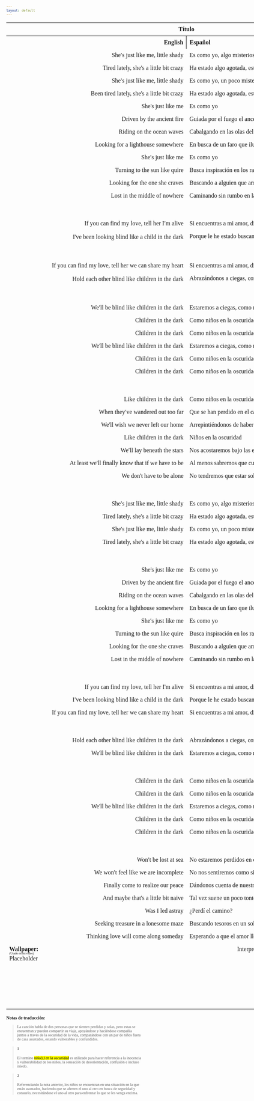 ```yaml
---
layout: default
---
```

<!-- VARIABLES -->
<script>
    //
    //CANCION
    var cancion = "Tristam - Children in the Dark";
    //
    //WALLPAPER
    var titulo = "Collage hecho por mí";
    var texto = "Aquí";
    var wfuente = "https://files.catbox.moe/899vp6.mp4";
    //
    //PISTAS
    var vocals = "";
    var instrumental = "";
    //
    //VIDEO LOSSELESS
    var videoText = "Catbox"; 
    var videoLink = "";
    //
    //ARTISTA 1
    var artist = "Tristam";
    var tidal = "https://tidal.com/browse/artist/4919619";
    var spotify = "https://open.spotify.com/artist/28Ky95tmlHktB96DBUoB0g";
    var instagram = "https://www.instagram.com/itsmetristam/";
    var twitter = "https://twitter.com/TristamOfficial";
    var soundcloud = "https://soundcloud.com/tristam";
    var website = "https://www.tristam.me/";
    var facebook = "https://www.facebook.com/Theofficialtristam/";
    var youtube = "https://www.youtube.com/c/tristam";
    var reddit  = "https://www.reddit.com/r/Tristam/";
    var discord = "";
    //
    //ARTISTA 2
    var artist2 = "";
    var tidal2 = "";
    var spotify2 = "";
    var instagram2 = "";
    var twitter2 = "";
    var soundcloud2 = "";
    var website2 = "";
    var facebook2 = "";
    var youtube2 = "";
    var discord2 = "";
    //
    //ARTISTA 3
    var artist3 = "";
    var tidal3 = "";
    var spotify3 = "";
    var instagram3 = "";
    var twitter3 = "";
    var soundcloud3 = "";
    var website3 = "";
    var facebook3 = "";
    var youtube3 = "";
    var discord3 = "";
   //
</script>
<!-- ESTILOS -->

<head>
    <style>
        body {
            font-family: "Times New Roman", Times, serif;
            font-size: 62.5%;
            width: 100%;
        }
        table {
            border-collapse: collapse;
            font-size: 1rem;
            width: 120ch;
        }
        th,
        td {
            padding: 8px;
        }
        tr td:first-child {
            text-align: right;
        }
        tr td:nth-child(2) {
            text-align: left;
        }
        .titulo {
            text-align: center;
        }
        .ingles {
            text-align: right;
            width: 50%;
        }
        .espanol {
            text-align: left;
            width: 50%;
        }
        .borde-derecho {
            border-right: 1px solid black;
        }
        .mitad-tamano {
            font-size: 50%;
            display: block;
            margin-top: -2px;
            margin-bottom: 0px;
        }
        .top-align {
            vertical-align: top;
        }
        .align-left {
            text-align: left;
        }
        .mid-align {
            vertical-align: middle;
        }
        .tab {
            display: inline-block;
            margin-left: 1.5rem;
        }
    </style>
</head>
<!-- CUERPO CON LA TABLA -->

<body>
    <table>
        <tr>
            <th colspan="4" class="titulo">Título</th>
        </tr>
        <tr>
            <th colspan="2" class="ingles borde-derecho">English</th>
            <th colspan="2" class="espanol">Español</th>
        </tr>
        <!-- INICIAR AQUI LA LETRA <td colspan="2"> -->
        <tr><td colspan="2">She′s just like me, little shady</td><td colspan="2">Es como yo, algo misteriosa</td></tr><tr><td colspan="2">Tired lately, she's a little bit crazy</td><td colspan="2">Ha estado algo agotada, está algo loquita</td></tr><tr><td colspan="2">She′s just like me, little shady</td><td colspan="2">Es como yo, un poco misteriosa</td></tr><tr><td colspan="2">Been tired lately, she's a little bit crazy</td><td colspan="2">Ha estado algo agotada, está algo loquita</td></tr><tr><td colspan="2">She's just like me</td><td colspan="2">Es como yo</td></tr><tr><td colspan="2">Driven by the ancient fire</td><td colspan="2">Guiada por el fuego el ancestral</td></tr><tr><td colspan="2">Riding on the ocean waves</td><td colspan="2">Cabalgando en las olas del océano</td></tr><tr><td colspan="2">Looking for a lighthouse somewhere</td><td colspan="2">En busca de un faro que ilumine el horizonte</td></tr><tr><td colspan="2">She′s just like me</td><td colspan="2">Es como yo</td></tr><tr><td colspan="2">Turning to the sun like quire</td><td colspan="2">Busca inspiración en los rayos de sol</td></tr><tr><td colspan="2">Looking for the one she craves</td><td colspan="2">Buscando a alguien que amar</td></tr><tr><td colspan="2">Lost in the middle of nowhere</td><td colspan="2">Caminando sin rumbo en la nada</td></tr><tr><td colspan="2">ㅤ</td><td colspan="2">ㅤ</td></tr><tr><td colspan="2">If you can find my love, tell her I′m alive</td><td colspan="2">Si encuentras a mi amor, dile que estoy aquí</td></tr><tr><td colspan="2">I've been looking blind like a child in the dark</td><td colspan="2">Porque le he estado buscando a ciegas, como un niño en la oscuridad<sub><a href="#1"><strong>[1]</strong></a></sub></td></tr><tr><td colspan="2">ㅤ</td><td colspan="2">ㅤ</td></tr><tr><td colspan="2">If you can find my love, tell her we can share my heart</td><td colspan="2">Si encuentras a mi amor, dile que podemos compartir mi corazón</td></tr><tr><td colspan="2">Hold each other blind like children in the dark</td><td colspan="2">Abrazándonos a ciegas, como niños en la oscuridad<sub><a href="#2"><strong>[2]</strong></a></sub></td></tr><tr><td colspan="2">ㅤ</td><td colspan="2">ㅤ</td></tr><tr><td colspan="2">We′ll be blind like children in the dark</td><td colspan="2">Estaremos a ciegas, como niños en la oscuridad</td></tr><tr><td colspan="2">Children in the dark</td><td colspan="2">Como niños en la oscuridad</td></tr><tr><td colspan="2">Children in the dark</td><td colspan="2">Como niños en la oscuridad</td></tr><tr><td colspan="2">We'll be blind like children in the dark</td><td colspan="2">Estaremos a ciegas, como niños en la oscuridad</td></tr><tr><td colspan="2">Children in the dark</td><td colspan="2">Como niños en la oscuridad</td></tr><tr><td colspan="2">Children in the dark</td><td colspan="2">Como niños en la oscuridad</td></tr><tr><td colspan="2">ㅤ</td><td colspan="2">ㅤ</td></tr><tr><td colspan="2">Like children in the dark</td><td colspan="2">Como niños en la oscuridad</td></tr><tr><td colspan="2">When they′ve wandered out too far</td><td colspan="2">Que se han perdido en el camino</td></tr><tr><td colspan="2">We'll wish we never left our home</td><td colspan="2">Arrepintiéndonos de haber dejado nuestro hogar</td></tr><tr><td colspan="2">Like children in the dark</td><td colspan="2">Niños en la oscuridad</td></tr><tr><td colspan="2">We′ll lay beneath the stars</td><td colspan="2">Nos acostaremos bajo las estrellas</td></tr><tr><td colspan="2">At least we'll finally know that if we have to be</td><td colspan="2">Al menos sabremos que cuál sea nuestro destino</td></tr><tr><td colspan="2">We don't have to be alone</td><td colspan="2">No tendremos que estar solos</td></tr><tr><td colspan="2">ㅤ</td><td colspan="2">ㅤ</td></tr><tr><td colspan="2">She′s just like me, little shady</td><td colspan="2">Es como yo, algo misteriosa</td></tr><tr><td colspan="2">Tired lately, she′s a little bit crazy</td><td colspan="2">Ha estado algo agotada, está algo loquita</td></tr><tr><td colspan="2">She's just like me, little shady</td><td colspan="2">Es como yo, un poco misteriosa</td></tr><tr><td colspan="2">Tired lately, she′s a little bit crazy</td><td colspan="2">Ha estado algo agotada, está algo loquita</td></tr><tr><td colspan="2">ㅤ</td><td colspan="2"></td></tr><tr><td colspan="2">She's just like me</td><td colspan="2">Es como yo</td></tr><tr><td colspan="2">Driven by the ancient fire</td><td colspan="2">Guiada por el fuego el ancestral</td></tr><tr><td colspan="2">Riding on the ocean waves</td><td colspan="2">Cabalgando en las olas del océano</td></tr><tr><td colspan="2">Looking for a lighthouse somewhere</td><td colspan="2">En busca de un faro que ilumine el horizonte</td></tr><tr><td colspan="2">She′s just like me</td><td colspan="2">Es como yo</td></tr><tr><td colspan="2">Turning to the sun like quire</td><td colspan="2">Busca inspiración en los rayos de sol</td></tr><tr><td colspan="2">Looking for the one she craves</td><td colspan="2">Buscando a alguien que amar</td></tr><tr><td colspan="2">Lost in the middle of nowhere</td><td colspan="2">Caminando sin rumbo en la nada</td></tr><tr><td colspan="2">ㅤ</td><td colspan="2">ㅤ</td></tr><tr><td colspan="2">If you can find my love, tell her I'm alive</td><td colspan="2">Si encuentras a mi amor, dile que estoy aquí</td></tr><tr><td colspan="2">I′ve been looking blind like a child in the dark</td><td colspan="2">Porque le he estado buscando a ciegas, como un niño en la oscuridad</td></tr><tr><td colspan="2">If you can find my love, tell her we can share my heart</td><td colspan="2">Si encuentras a mi amor, dile que podemos compartir mi corazón</td></tr><tr><td colspan="2">ㅤ</td><td colspan="2">ㅤ</td></tr><tr><td colspan="2">Hold each other blind like children in the dark</td><td colspan="2">Abrazándonos a ciegas, como niños en la oscuridad</td></tr><tr><td colspan="2">We'll be blind like children in the dark</td><td colspan="2">Estaremos a ciegas, como niños en la oscuridad</td></tr><tr><td colspan="2">ㅤ</td><td colspan="2">ㅤ</td></tr><tr><td colspan="2">Children in the dark</td><td colspan="2">Como niños en la oscuridad</td></tr><tr><td colspan="2">Children in the dark</td><td colspan="2">Como niños en la oscuridad</td></tr><tr><td colspan="2">We'll be blind like children in the dark</td><td colspan="2">Estaremos a ciegas, como niños en la oscuridad</td></tr><tr><td colspan="2">Children in the dark</td><td colspan="2">Como niños en la oscuridad</td></tr><tr><td colspan="2">Children in the dark</td><td colspan="2">Como niños en la oscuridad</td></tr><tr><td colspan="2">ㅤ</td><td colspan="2">ㅤ</td></tr><tr><td colspan="2">Won′t be lost at sea</td><td colspan="2">No estaremos perdidos en el mar</td></tr><tr><td colspan="2">We won′t feel like we are incomplete</td><td colspan="2">No nos sentiremos como si estuviésemos incompletos</td></tr><tr><td colspan="2">Finally come to realize our peace</td><td colspan="2">Dándonos cuenta de nuestra paz finalmente</td></tr><tr><td colspan="2">And maybe that's a little bit naive</td><td colspan="2">Tal vez suene un poco tonto</td></tr><tr><td colspan="2">Was I led astray</td><td colspan="2">¿Perdí el camino?</td></tr><tr><td colspan="2">Seeking treasure in a lonesome maze</td><td colspan="2">Buscando tesoros en un solitario laberinto</td></tr><tr><td colspan="2">Thinking love will come along someday</td><td colspan="2">Esperando a que el amor llegue algún día</td></tr>
        <!-- FINAL DE LA LETRA <td colspan="2"> -->
        <tr>
            <td class="top-align align-left" style="text-align: left;"><span id="spanWallpaper"><b>Wallpaper:</b><span class="mitad-tamano">(Usado
                        en mi
                        video)</span><span id="FuenteW1">Placeholder</span></span>
            </td>
            <td class="top-align" style="text-align: left;"><span id="UrlsArtista1"></span></td>
            <td class="top-align" style="text-align: right;">Interpretación por: <b>Argel H</b><br>Redes:<br><a
                    href="https://linktr.ee/iamargelh" target="_blank">linktr.ee/iamargelh</a></td>
            <td class="top-align align-left"><img src="https://i.imgur.com/RQLfOkU.gif" width="80ch"><br><img src="https://i.imgur.com/itGKYxj.png" width="80ch" style="box-shadow: inset 0 0 0 1000px rgb(0, 0, 0);"></td>
        </tr>
    </table>
    <!-- INFIERNO DE LOS SCIRPT -->
    <script>
        var tituloc = document.querySelector(".titulo");
        tituloc.textContent = cancion;
        tituloc.style.textAlign = "center";
        document.title = "(ArgelH-Subs) " + cancion;
        var fuenteW1 = document.getElementById("FuenteW1");
        fuenteW1.innerHTML = titulo + ": ";
        var enlace = document.createElement("a");
        var link = document.querySelector("link[rel~='icon']");
        link = document.createElement("link");
        link.rel = "icon";
        document.head.appendChild(link);
        link.href = "https://i.imgur.com/yDkaBI1.png";
        if (wfuente) {
            enlace.href = wfuente;
            enlace.target = "_blank";
        }
        enlace.textContent = texto;
        enlace.style.fontStyle = "italic";
        fuenteW1.appendChild(enlace);
        if (vocals || instrumental) {
            var spanWallpaper = document.getElementById("spanWallpaper");
            spanWallpaper.appendChild(document.createElement("br"));
            var audiosSpan = document.createElement("span");
            audiosSpan.innerHTML = "<strong>Audios:</strong>";
            spanWallpaper.parentNode.insertBefore(audiosSpan, spanWallpaper.nextSibling);
            var extractedText = document.createElement("span");
            extractedText.textContent = "(Extraídos de la canción)";
            extractedText.style.fontSize = "50%";
            extractedText.style.display = "block";
            extractedText.style.marginTop = "-2px";
            extractedText.style.marginBottom = "0px";
            audiosSpan.appendChild(extractedText);
            if (vocals) {
                var vocalsLink = document.createElement("a");
                vocalsLink.href = vocals;
                vocalsLink.target = "_blank";
                vocalsLink.textContent = "Acapella";
                audiosSpan.appendChild(vocalsLink);
                audiosSpan.appendChild(document.createElement("br"));
            }
            if (instrumental) {
                var instrumentalLink = document.createElement("a");
                instrumentalLink.href = instrumental;
                instrumentalLink.target = "_blank";
                instrumentalLink.textContent = "Instrumental";
                audiosSpan.appendChild(instrumentalLink);
            }
        }
    </script>
    <script>
        var celdaUrlsArtista1 = document.getElementById("UrlsArtista1");
        var artistName = document.createElement("strong");
        artistName.textContent = artist + ":";
        celdaUrlsArtista1.appendChild(artistName);
        celdaUrlsArtista1.appendChild(document.createElement("br")); // AÑADE UN SALTO DE LINEA DESPUES DEL ARTISTA
        if (tidal) {
            var enlaceTidal = document.createElement("a");
            enlaceTidal.href = tidal;
            enlaceTidal.target = "_blank";
            enlaceTidal.textContent = "Tidal";
            celdaUrlsArtista1.appendChild(enlaceTidal);
            celdaUrlsArtista1.appendChild(document.createElement("br"));
        }
        if (spotify) {
            var UrlsArtista1potify = document.createElement("a");
            UrlsArtista1potify.href = spotify;
            UrlsArtista1potify.target = "_blank";
            UrlsArtista1potify.textContent = "Spotify";
            celdaUrlsArtista1.appendChild(UrlsArtista1potify);
            celdaUrlsArtista1.appendChild(document.createElement("br"));
        }
        if (soundcloud) {
            var UrlsArtista1oundCloud = document.createElement("a");
            UrlsArtista1oundCloud.href = soundcloud;
            UrlsArtista1oundCloud.target = "_blank";
            UrlsArtista1oundCloud.textContent = "SoundCloud";
            celdaUrlsArtista1.appendChild(UrlsArtista1oundCloud);
            celdaUrlsArtista1.appendChild(document.createElement("br"));
        }
        if (youtube) {
            var enlaceYouTube = document.createElement("a");
            enlaceYouTube.href = youtube;
            enlaceYouTube.target = "_blank";
            enlaceYouTube.textContent = "YouTube";
            celdaUrlsArtista1.appendChild(enlaceYouTube);
            celdaUrlsArtista1.appendChild(document.createElement("br"));
        }
        if (website) {
            var enlaceWebsite = document.createElement("a");
            enlaceWebsite.href = website;
            enlaceWebsite.target = "_blank";
            enlaceWebsite.textContent = "Website";
            celdaUrlsArtista1.appendChild(enlaceWebsite);
            celdaUrlsArtista1.appendChild(document.createElement("br"));
        }
        if (discord) {
            var enlacereddit = document.createElement("a");
            enlacereddit.href = reddit;
            enlacereddit.target = "_blank";
            enlacereddit.textContent = "Reddit";
            celdaUrlsArtista1.appendChild(enlacereddit);
            celdaUrlsArtista1.appendChild(document.createElement("br"));
        }
        if (discord) {
            var enlacediscord = document.createElement("a");
            enlacediscord.href = discord;
            enlacediscord.target = "_blank";
            enlacediscord.textContent = "Discord";
            celdaUrlsArtista1.appendChild(enlacediscord);
            celdaUrlsArtista1.appendChild(document.createElement("br"));
        }
        if (instagram) {
            var enlaceInstagram = document.createElement("a");
            enlaceInstagram.href = instagram;
            enlaceInstagram.target = "_blank";
            enlaceInstagram.textContent = "Instagram";
            celdaUrlsArtista1.appendChild(enlaceInstagram);
            celdaUrlsArtista1.appendChild(document.createElement("br"));
        }
        if (facebook) {
            var enlaceFacebook = document.createElement("a");
            enlaceFacebook.href = facebook;
            enlaceFacebook.target = "_blank";
            enlaceFacebook.textContent = "Facebook";
            celdaUrlsArtista1.appendChild(enlaceFacebook);
            celdaUrlsArtista1.appendChild(document.createElement("br"));
        }
        if (twitter) {
            var enlacetwitter = document.createElement("a");
            enlacetwitter.href = twitter;
            enlacetwitter.target = "_blank";
            enlacetwitter.textContent = "Twitter";
            celdaUrlsArtista1.appendChild(enlacetwitter);
        }
    </script>
    <script>
        if (artist2) {
            var celdaUrlsArtista1 = document.getElementById("UrlsArtista1");
            celdaUrlsArtista1.appendChild(document.createElement("br"));
            celdaUrlsArtista1.appendChild(document.createElement("br"));
            var celdaUrlsArtista2 = document.createElement("span");
            celdaUrlsArtista2.id = "UrlsArtista2";
            celdaUrlsArtista1.parentNode.insertBefore(celdaUrlsArtista2, celdaUrlsArtista1.nextSibling);
            var artistName2 = document.createElement("strong");
            artistName2.textContent = artist2 + ":";
            celdaUrlsArtista2.appendChild(artistName2);
            celdaUrlsArtista2.appendChild(document.createElement("br"));
            if (tidal2) {
                var enlaceTidal = document.createElement("a");
                enlaceTidal.href = tidal2;
                enlaceTidal.target = "_blank";
                enlaceTidal.textContent = "Tidal";
                celdaUrlsArtista2.appendChild(enlaceTidal);
                celdaUrlsArtista2.appendChild(document.createElement("br"));
            }
            if (spotify2) {
                var UrlsArtista1potify = document.createElement("a");
                UrlsArtista1potify.href = spotify2;
                UrlsArtista1potify.target = "_blank";
                UrlsArtista1potify.textContent = "Spotify";
                celdaUrlsArtista2.appendChild(UrlsArtista1potify);
                celdaUrlsArtista2.appendChild(document.createElement("br"));
            }
            if (soundcloud2) {
                var UrlsArtista1oundCloud = document.createElement("a");
                UrlsArtista1oundCloud.href = soundcloud2;
                UrlsArtista1oundCloud.target = "_blank";
                UrlsArtista1oundCloud.textContent = "SoundCloud";
                celdaUrlsArtista2.appendChild(UrlsArtista1oundCloud);
                celdaUrlsArtista2.appendChild(document.createElement("br"));
            }
            if (youtube2) {
                var enlaceYouTube = document.createElement("a");
                enlaceYouTube.href = youtube2;
                enlaceYouTube.target = "_blank";
                enlaceYouTube.textContent = "YouTube";
                celdaUrlsArtista2.appendChild(enlaceYouTube);
                celdaUrlsArtista2.appendChild(document.createElement("br"));
            }
            if (website2) {
                var enlaceWebsite = document.createElement("a");
                enlaceWebsite.href = website;
                enlaceWebsite.target = "_blank";
                enlaceWebsite.textContent = "Website";
                celdaUrlsArtista2.appendChild(enlaceWebsite);
                celdaUrlsArtista2.appendChild(document.createElement("br"));
            }
            if (discord2) {
                var enlacediscord = document.createElement("a");
                enlacediscord.href = discord2;
                enlacediscord.target = "_blank";
                enlacediscord.textContent = "Discord";
                celdaUrlsArtista2.appendChild(enlacediscord);
                celdaUrlsArtista2.appendChild(document.createElement("br"));
            }
            if (instagram) {
                var enlaceInstagram = document.createElement("a");
                enlaceInstagram.href = instagram;
                enlaceInstagram.target = "_blank";
                enlaceInstagram.textContent = "Instagram";
                celdaUrlsArtista2.appendChild(enlaceInstagram);
                celdaUrlsArtista2.appendChild(document.createElement("br"));
            }
            if (facebook2) {
                var enlaceFacebook = document.createElement("a");
                enlaceFacebook.href = facebook2;
                enlaceFacebook.target = "_blank";
                enlaceFacebook.textContent = "Facebook";
                celdaUrlsArtista2.appendChild(enlaceFacebook);
                celdaUrlsArtista2.appendChild(document.createElement("br"));
            }
            if (twitter2) {
                var enlacetwitter = document.createElement("a");
                enlacetwitter.href = twitter2;
                enlacetwitter.target = "_blank";
                enlacetwitter.textContent = "Twitter";
                celdaUrlsArtista2.appendChild(enlacetwitter);
            }
        }
    </script>
    <script>
        if (artist3) {
            var celdaUrlsArtista2 = document.getElementById("UrlsArtista2");
            celdaUrlsArtista2.appendChild(document.createElement("br"));
            celdaUrlsArtista2.appendChild(document.createElement("br"));
            var celdaUrlsArtista3 = document.createElement("span");
            celdaUrlsArtista3.id = "UrlsArtista3";
            celdaUrlsArtista2.parentNode.insertBefore(celdaUrlsArtista3, celdaUrlsArtista2.nextSibling);
            var artistName3 = document.createElement("strong");
            artistName3.textContent = artist3 + ":";
            celdaUrlsArtista3.appendChild(artistName3);
            celdaUrlsArtista3.appendChild(document.createElement("br"));
            if (tidal3) {
                var enlaceTidal = document.createElement("a");
                enlaceTidal.href = tidal3;
                enlaceTidal.target = "_blank";
                enlaceTidal.textContent = "Tidal";
                celdaUrlsArtista3.appendChild(enlaceTidal);
                celdaUrlsArtista3.appendChild(document.createElement("br"));
            }
            if (spotify3) {
                var UrlsArtista1potify = document.createElement("a");
                UrlsArtista1potify.href = spotify3;
                UrlsArtista1potify.target = "_blank";
                UrlsArtista1potify.textContent = "Spotify";
                celdaUrlsArtista3.appendChild(UrlsArtista1potify);
                celdaUrlsArtista3.appendChild(document.createElement("br"));
            }
            if (soundcloud3) {
                var UrlsArtista1oundCloud = document.createElement("a");
                UrlsArtista1oundCloud.href = soundcloud;
                UrlsArtista1oundCloud.target = "_blank";
                UrlsArtista1oundCloud.textContent = "SoundCloud";
                celdaUrlsArtista3.appendChild(UrlsArtista1oundCloud);
                celdaUrlsArtista3.appendChild(document.createElement("br"));
            }
            if (youtube) {
                var enlaceYouTube = document.createElement("a");
                enlaceYouTube.href = youtube;
                enlaceYouTube.target = "_blank";
                enlaceYouTube.textContent = "YouTube";
                celdaUrlsArtista3.appendChild(enlaceYouTube);
                celdaUrlsArtista3.appendChild(document.createElement("br"));
            }
            if (website3) {
                var enlaceWebsite = document.createElement("a");
                enlaceWebsite.href = website3;
                enlaceWebsite.target = "_blank";
                enlaceWebsite.textContent = "Website";
                celdaUrlsArtista3.appendChild(enlaceWebsite);
                celdaUrlsArtista3.appendChild(document.createElement("br"));
            }
            if (discord3) {
                var enlacediscord = document.createElement("a");
                enlacediscord.href = discord3;
                enlacediscord.target = "_blank";
                enlacediscord.textContent = "Discord";
                celdaUrlsArtista3.appendChild(enlacediscord);
                celdaUrlsArtista3.appendChild(document.createElement("br"));
            }
            if (instagram3) {
                var enlaceInstagram = document.createElement("a");
                enlaceInstagram.href = instagram3;
                enlaceInstagram.target = "_blank";
                enlaceInstagram.textContent = "Instagram";
                celdaUrlsArtista3.appendChild(enlaceInstagram);
                celdaUrlsArtista3.appendChild(document.createElement("br"));
            }
            if (facebook3) {
                var enlaceFacebook = document.createElement("a");
                enlaceFacebook.href = facebook3;
                enlaceFacebook.target = "_blank";
                enlaceFacebook.textContent = "Facebook";
                celdaUrlsArtista3.appendChild(enlaceFacebook);
                celdaUrlsArtista3.appendChild(document.createElement("br"));
            }
            if (twitter3) {
                var enlacetwitter = document.createElement("a");
                enlacetwitter.href = twitter3;
                enlacetwitter.target = "_blank";
                enlacetwitter.textContent = "Twitter";
                celdaUrlsArtista3.appendChild(enlacetwitter);
            }
        }
    </script>
    <script>
        if (videoLink) {
            var audiosSpan = document.querySelector("#spanWallpaper + span");
            if (!audiosSpan) {
                audiosSpan = document.querySelector("#spanWallpaper");
            }
            var br = document.createElement("br");
            audiosSpan.parentNode.insertBefore(br, audiosSpan.nextSibling);
            var videoSpan = document.createElement("span");
            videoSpan.innerHTML = "<strong>Video Con Mejor Calidad:</strong>";
            br.parentNode.insertBefore(videoSpan, br.nextSibling);
            videoSpan.appendChild(document.createElement("br"));
            var videoLinkElement = document.createElement("a");
            videoLinkElement.href = videoLink;
            videoLinkElement.target = "_blank";
            videoLinkElement.textContent = videoText;
            videoSpan.appendChild(videoLinkElement);
        }
    </script>
</body>

### Notas de traducción:
>La canción habla de dos personas que se sienten perdidas y solas, pero estas se encuentran y pueden compartir su viaje, apoyándose y haciéndose compañía juntos a través de la oscuridad de la vida, comparándose con un par de niños fuera de casa asustados, estando vulnerables y confundidos.

> #### 1
> El termino <mark><em>niño(s) en la oscuridad</em></mark> es utilizado para hacer referencia a la inocencia y vulnerabilidad de los niños, la sensación de desorientación, confusión e incluso miedo.

> #### 2
> Referenciando la nota anterior, los niños se encuentran en una situación en la que están asustados, haciendo que se aferren el uno al otro en busca de seguridad y consuelo, necesitándose el uno al otro para enfrentar lo que se les venga encima.